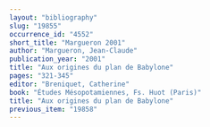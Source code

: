 ```yaml
---
layout: "bibliography"
slug: "19855"
occurrence_id: "4552"
short_title: "Margueron 2001"
author: "Margueron, Jean-Claude"
publication_year: "2001"
title: "Aux origines du plan de Babylone"
pages: "321-345"
editor: "Breniquet, Catherine"
book: "Études Mésopotamiennes, Fs. Huot (Paris)"
title: "Aux origines du plan de Babylone"
previous_item: "19858"
---
```

